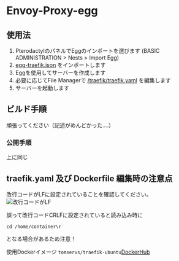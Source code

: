# Envoy-Proxy-egg
## 使用法
1. PterodactylのパネルでEggのインポートを選びます (BASIC ADMINISTRATION > Nests > Import Egg)
2. [egg-traefik.json](/egg-traefik.json) をインポートします
3. Eggを使用してサーバーを作成します
4. 必要に応じてFile Managerで [/traefik/traefik.yaml](/traefik/traefik.yaml) を編集します
5. サーバーを起動します

## ビルド手順
頑張ってください（記述がめんどかった....）

### 公開手順
上に同じ
## traefik.yaml 及び Dockerfile 編集時の注意点

改行コードがLFに設定されていることを確認してください。  
![改行コードがLF](https://i.gyazo.com/b6b16545db760b583d458a94e29c273a.png)  

誤って改行コードCRLFに設定されていると読み込み時に
```
cd /home/container\r
```
となる場合があるため注意！

使用Dockerイメージ
`tomservs/traefik-ubuntu`[DockerHub](https://hub.docker.com/repository/docker/tomservs/traefik-ubuntu)

